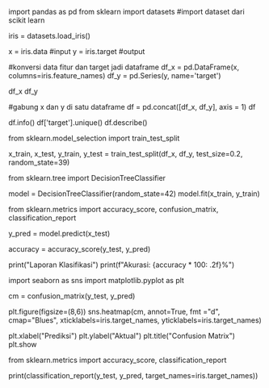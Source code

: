 import pandas as pd
from sklearn import datasets #import dataset dari scikit learn

iris = datasets.load_iris()

x = iris.data #input
y = iris.target #output

#konversi data fitur dan target jadi dataframe
df_x = pd.DataFrame(x, columns=iris.feature_names)
df_y = pd.Series(y, name='target')

df_x
df_y

#gabung x dan y di satu dataframe
df = pd.concat([df_x, df_y], axis = 1)
df

df.info()
df['target'].unique()
df.describe()

from sklearn.model_selection import train_test_split

x_train, x_test, y_train, y_test = train_test_split(df_x, df_y, test_size=0.2, random_state=39)

from sklearn.tree import DecisionTreeClassifier

model = DecisionTreeClassifier(random_state=42)
model.fit(x_train, y_train)

from sklearn.metrics import accuracy_score, confusion_matrix, classification_report

y_pred = model.predict(x_test)

accuracy = accuracy_score(y_test, y_pred)

print("Laporan Klasifikasi")
print(f"Akurasi: {accuracy * 100: .2f}%")

import seaborn as sns
import matplotlib.pyplot as plt

cm = confusion_matrix(y_test, y_pred)

plt.figure(figsize=(8,6))
sns.heatmap(cm, annot=True, fmt ="d", cmap="Blues",
            xticklabels=iris.target_names, yticklabels=iris.target_names)

plt.xlabel("Prediksi")
plt.ylabel("Aktual")
plt.title("Confusion Matrix")
plt.show

from sklearn.metrics import accuracy_score, classification_report

print(classification_report(y_test, y_pred, target_names=iris.target_names))
